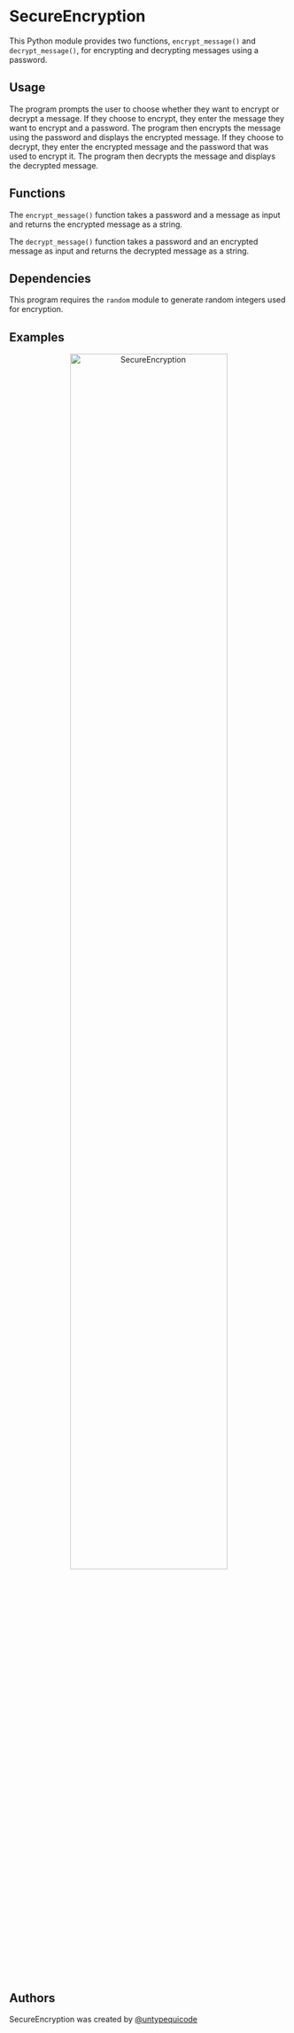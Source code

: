 # SecureEncryption

This Python module provides two functions, ```encrypt_message()``` and ```decrypt_message()```, for encrypting and decrypting messages using a password.

## Usage

The program prompts the user to choose whether they want to encrypt or decrypt a message. If they choose to encrypt, they enter the message they want to encrypt and a password. The program then encrypts the message using the password and displays the encrypted message. If they choose to decrypt, they enter the encrypted message and the password that was used to encrypt it. The program then decrypts the message and displays the decrypted message.

## Functions

The ```encrypt_message()``` function takes a password and a message as input and returns the encrypted message as a string.

The ```decrypt_message()``` function takes a password and an encrypted message as input and returns the decrypted message as a string.

## Dependencies

This program requires the ```random``` module to generate random integers used for encryption.

## Examples
<p align="center">
  <img src="docs/img/SecureEncryption.gif" alt="SecureEncryption" width=75%"/>
</p>

## Authors

SecureEncryption was created by [@untypequicode](https://github.com/untypequicode)

